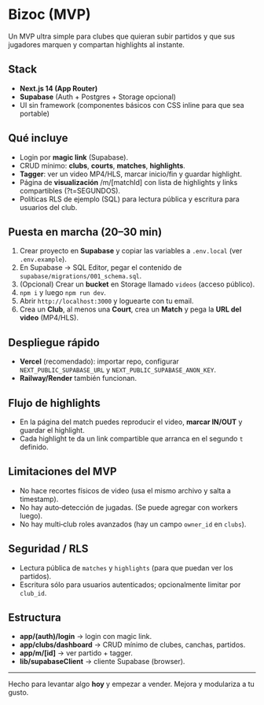 # Bizoc (MVP)

Un MVP ultra simple para clubes que quieran subir partidos y que sus jugadores marquen y compartan highlights al instante.

## Stack
- **Next.js 14 (App Router)**
- **Supabase** (Auth + Postgres + Storage opcional)
- UI sin framework (componentes básicos con CSS inline para que sea portable)

## Qué incluye
- Login por **magic link** (Supabase).
- CRUD mínimo: **clubs**, **courts**, **matches**, **highlights**.
- **Tagger**: ver un video MP4/HLS, marcar inicio/fin y guardar highlight.
- Página de **visualización** /m/[matchId] con lista de highlights y links compartibles (?t=SEGUNDOS).
- Políticas RLS de ejemplo (SQL) para lectura pública y escritura para usuarios del club.

## Puesta en marcha (20–30 min)
1) Crear proyecto en **Supabase** y copiar las variables a `.env.local` (ver `.env.example`).
2) En Supabase -> SQL Editor, pegar el contenido de `supabase/migrations/001_schema.sql`.
3) (Opcional) Crear un **bucket** en Storage llamado `videos` (acceso público).
4) `npm i` y luego `npm run dev`.
5) Abrir `http://localhost:3000` y loguearte con tu email.
6) Crea un **Club**, al menos una **Court**, crea un **Match** y pega la **URL del video** (MP4/HLS).

## Despliegue rápido
- **Vercel** (recomendado): importar repo, configurar `NEXT_PUBLIC_SUPABASE_URL` y `NEXT_PUBLIC_SUPABASE_ANON_KEY`.
- **Railway/Render** también funcionan.

## Flujo de highlights
- En la página del match puedes reproducir el video, **marcar IN/OUT** y guardar el highlight.
- Cada highlight te da un link compartible que arranca en el segundo `t` definido.

## Limitaciones del MVP
- No hace recortes físicos de video (usa el mismo archivo y salta a timestamp).
- No hay auto‑detección de jugadas. (Se puede agregar con workers luego).
- No hay multi‑club roles avanzados (hay un campo `owner_id` en `clubs`).

## Seguridad / RLS
- Lectura pública de `matches` y `highlights` (para que puedan ver los partidos).
- Escritura sólo para usuarios autenticados; opcionalmente limitar por `club_id`.

## Estructura
- **app/(auth)/login** → login con magic link.
- **app/clubs/dashboard** → CRUD mínimo de clubes, canchas, partidos.
- **app/m/[id]** → ver partido + tagger.
- **lib/supabaseClient** → cliente Supabase (browser).

---

Hecho para levantar algo **hoy** y empezar a vender. Mejora y modulariza a tu gusto.
